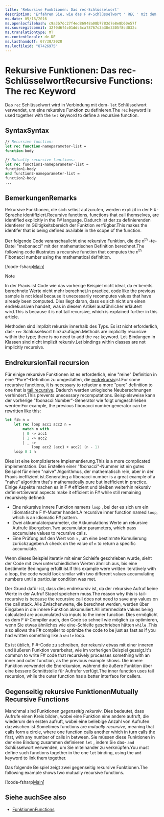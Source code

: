 ```yaml
---
title: 'Rekursive Funktionen: Das rec-Schlüsselwort'
description: "Erfahren Sie, wie das F #-Schlüsselwort ' REC ' mit dem ' Let '-Schlüsselwort verwendet wird, um eine rekursive Funktion zu definieren."
ms.date: 05/16/2016
ms.openlocfilehash: c9a3b7dc27f4ed86948a08b7783d7e8e8b60e57f
ms.sourcegitcommit: 32f0d6f4c01ddc6ca78767c3a30e3305f8cd032c
ms.translationtype: MT
ms.contentlocale: de-DE
ms.lasthandoff: 07/30/2020
ms.locfileid: "87426975"
---
```

# <a name="recursive-functions-the-rec-keyword"></a><span data-ttu-id="fed96-103">Rekursive Funktionen: Das rec-Schlüsselwort</span><span class="sxs-lookup"><span data-stu-id="fed96-103">Recursive Functions: The rec Keyword</span></span>

<span data-ttu-id="fed96-104">Das `rec` Schlüsselwort wird in Verbindung mit dem- `let` Schlüsselwort verwendet, um eine rekursive Funktion zu definieren.</span><span class="sxs-lookup"><span data-stu-id="fed96-104">The `rec` keyword is used together with the `let` keyword to define a recursive function.</span></span>

## <a name="syntax"></a><span data-ttu-id="fed96-105">Syntax</span><span class="sxs-lookup"><span data-stu-id="fed96-105">Syntax</span></span>

```fsharp
// Recursive function:
let rec function-nameparameter-list =
function-body

// Mutually recursive functions:
let rec function1-nameparameter-list =
function1-body
and function2-nameparameter-list =
function2-body
...
```

## <a name="remarks"></a><span data-ttu-id="fed96-106">Bemerkungen</span><span class="sxs-lookup"><span data-stu-id="fed96-106">Remarks</span></span>

<span data-ttu-id="fed96-107">Rekursive Funktionen, die sich selbst aufzurufen, werden explizit in der F #-Sprache identifiziert.</span><span class="sxs-lookup"><span data-stu-id="fed96-107">Recursive functions, functions that call themselves, are identified explicitly in the F# language.</span></span> <span data-ttu-id="fed96-108">Dadurch ist der zu definierenden identierer im Gültigkeitsbereich der Funktion verfügbar.</span><span class="sxs-lookup"><span data-stu-id="fed96-108">This makes the identifer that is being defined available in the scope of the function.</span></span>

<span data-ttu-id="fed96-109">Der folgende Code veranschaulicht eine rekursive Funktion, die die *n*<sup>th</sup> -te-Datei "mebonacci" mit der mathematischen Definition berechnet.</span><span class="sxs-lookup"><span data-stu-id="fed96-109">The following code illustrates a recursive function that computes the *n*<sup>th</sup> Fibonacci number using the mathematical definition.</span></span>

[!code-fsharp[Main](~/samples/snippets/fsharp/lang-ref-1/snippet4001.fs)]

> [!NOTE]
> <span data-ttu-id="fed96-110">In der Praxis ist Code wie das vorherige Beispiel nicht ideal, da er bereits berechnete Werte nicht mehr berechnet.</span><span class="sxs-lookup"><span data-stu-id="fed96-110">In practice, code like the previous sample is not ideal because it unecessarily recomputes values that have already been computed.</span></span> <span data-ttu-id="fed96-111">Dies liegt daran, dass es sich nicht um einen endrekursiven handelt, was in diesem Artikel ausführlicher erläutert wird.</span><span class="sxs-lookup"><span data-stu-id="fed96-111">This is because it is not tail recursive, which is explained further in this article.</span></span>

<span data-ttu-id="fed96-112">Methoden sind implizit rekursiv innerhalb des Typs. Es ist nicht erforderlich, das- `rec` Schlüsselwort hinzuzufügen.</span><span class="sxs-lookup"><span data-stu-id="fed96-112">Methods are implicitly recursive within the type; there is no need to add the `rec` keyword.</span></span> <span data-ttu-id="fed96-113">Let-Bindungen in Klassen sind nicht implizit rekursiv.</span><span class="sxs-lookup"><span data-stu-id="fed96-113">Let bindings within classes are not implicitly recursive.</span></span>

## <a name="tail-recursion"></a><span data-ttu-id="fed96-114">Endrekursion</span><span class="sxs-lookup"><span data-stu-id="fed96-114">Tail recursion</span></span>

<span data-ttu-id="fed96-115">Für einige rekursive Funktionen ist es erforderlich, eine "reine" Definition in eine "Pure"-Definition zu umgestalten, die [endrekursiv](https://cs.stackexchange.com/questions/6230/what-is-tail-recursion)ist.</span><span class="sxs-lookup"><span data-stu-id="fed96-115">For some recursive functions, it is necessary to refactor a more "pure" definition to one that is [tail recursive](https://cs.stackexchange.com/questions/6230/what-is-tail-recursion).</span></span> <span data-ttu-id="fed96-116">Dadurch werden unlogische Neuberechnungen verhindert.</span><span class="sxs-lookup"><span data-stu-id="fed96-116">This prevents unecessary recomputations.</span></span> <span data-ttu-id="fed96-117">Beispielsweise kann der vorherige "fbonacci Number"-Generator wie folgt umgeschrieben werden:</span><span class="sxs-lookup"><span data-stu-id="fed96-117">For example, the previous fibonacci number generator can be rewritten like this:</span></span>

```fsharp
let fib n =
    let rec loop acc1 acc2 n =
        match n with
        | 0 -> acc1
        | 1 -> acc2
        | _ ->
            loop acc2 (acc1 + acc2) (n - 1)
    loop 0 1 n
```

<span data-ttu-id="fed96-118">Dies ist eine kompliziertere Implementierung.</span><span class="sxs-lookup"><span data-stu-id="fed96-118">This is a more complicated implementation.</span></span> <span data-ttu-id="fed96-119">Das Erstellen einer "fbonacci"-Nummer ist ein gutes Beispiel für einen "naive" Algorithmus, der mathematisch rein, aber in der Praxis ineffizient ist.</span><span class="sxs-lookup"><span data-stu-id="fed96-119">Generating a fibonacci number is a great example of a "naive" algorithm that's mathematically pure but inefficient in practice.</span></span> <span data-ttu-id="fed96-120">Einige Aspekte machen es in F # effizient und bleiben weiterhin rekursiv definiert:</span><span class="sxs-lookup"><span data-stu-id="fed96-120">Several aspects make it efficient in F# while still remaining recursively defined:</span></span>

* <span data-ttu-id="fed96-121">Eine rekursive innere Funktion namens `loop` , bei der es sich um ein idiomatische F #-Muster handelt.</span><span class="sxs-lookup"><span data-stu-id="fed96-121">A recursive inner function named `loop`, which is an idiomatic F# pattern.</span></span>
* <span data-ttu-id="fed96-122">Zwei akkumulatorparameter, die Akkumulations Werte an rekursive Aufrufe übergeben.</span><span class="sxs-lookup"><span data-stu-id="fed96-122">Two accumulator parameters, which pass accumulate values to recursive calls.</span></span>
* <span data-ttu-id="fed96-123">Eine Prüfung auf den Wert von `n` , um eine bestimmte Kumulierung zurückzugeben.</span><span class="sxs-lookup"><span data-stu-id="fed96-123">A check on the value of `n` to return a specific accumulate.</span></span>

<span data-ttu-id="fed96-124">Wenn dieses Beispiel iterativ mit einer Schleife geschrieben wurde, sieht der Code mit zwei unterschiedlichen Werten ähnlich aus, bis eine bestimmte Bedingung erfüllt ist.</span><span class="sxs-lookup"><span data-stu-id="fed96-124">If this example were written iteratively with a loop, the code would look similar with two different values accumulating numbers until a particular condition was met.</span></span>

<span data-ttu-id="fed96-125">Der Grund dafür ist, dass dies endrekursiv ist, da der rekursive Aufruf keine Werte in der Aufruf Stapel speichern muss.</span><span class="sxs-lookup"><span data-stu-id="fed96-125">The reason why this is tail-recursive is because the recursive call does not need to save any values on the call stack.</span></span> <span data-ttu-id="fed96-126">Alle Zwischenwerte, die berechnet werden, werden über Eingaben in die innere Funktion akkumuliert.</span><span class="sxs-lookup"><span data-stu-id="fed96-126">All intermediate values being calculated are accumulated via inputs to the inner function.</span></span> <span data-ttu-id="fed96-127">Dies ermöglicht es dem F #-Compiler auch, den Code so schnell wie möglich zu optimieren, wenn Sie etwas ähnliches wie eine-Schleife geschrieben hätten `while` .</span><span class="sxs-lookup"><span data-stu-id="fed96-127">This also allows the F# compiler to optimize the code to be just as fast as if you had written something like a `while` loop.</span></span>

<span data-ttu-id="fed96-128">Es ist üblich, F #-Code zu schreiben, der rekursiv etwas mit einer inneren und äußeren Funktion verarbeitet, wie im vorherigen Beispiel gezeigt.</span><span class="sxs-lookup"><span data-stu-id="fed96-128">It's common to write F# code that recursively processes something with an inner and outer function, as the previous example shows.</span></span> <span data-ttu-id="fed96-129">Die innere Funktion verwendet die Endrekursion, während die äußere Funktion über eine bessere Schnittstelle für Aufrufer verfügt.</span><span class="sxs-lookup"><span data-stu-id="fed96-129">The inner function uses tail recursion, while the outer function has a better interface for callers.</span></span>

## <a name="mutually-recursive-functions"></a><span data-ttu-id="fed96-130">Gegenseitig rekursive Funktionen</span><span class="sxs-lookup"><span data-stu-id="fed96-130">Mutually Recursive Functions</span></span>

<span data-ttu-id="fed96-131">Manchmal sind Funktionen *gegenseitig rekursiv*. Dies bedeutet, dass Aufrufe einen Kreis bilden, wobei eine Funktion eine andere aufruft, die wiederum den ersten aufruft, wobei eine beliebige Anzahl von Aufrufen dazwischen ist.</span><span class="sxs-lookup"><span data-stu-id="fed96-131">Sometimes functions are *mutually recursive*, meaning that calls form a circle, where one function calls another which in turn calls the first, with any number of calls in between.</span></span> <span data-ttu-id="fed96-132">Sie müssen diese Funktionen in der eine Bindung zusammen definieren `let` , indem Sie das- `and` Schlüsselwort verwenden, um Sie miteinander zu verknüpfen.</span><span class="sxs-lookup"><span data-stu-id="fed96-132">You must define such functions together in the one `let` binding, using the `and` keyword to link them together.</span></span>

<span data-ttu-id="fed96-133">Das folgende Beispiel zeigt zwei gegenseitig rekursive Funktionen.</span><span class="sxs-lookup"><span data-stu-id="fed96-133">The following example shows two mutually recursive functions.</span></span>

[!code-fsharp[Main](~/samples/snippets/fsharp/lang-ref-1/snippet4002.fs)]

## <a name="see-also"></a><span data-ttu-id="fed96-134">Siehe auch</span><span class="sxs-lookup"><span data-stu-id="fed96-134">See also</span></span>

- [<span data-ttu-id="fed96-135">Funktionen</span><span class="sxs-lookup"><span data-stu-id="fed96-135">Functions</span></span>](index.md)
